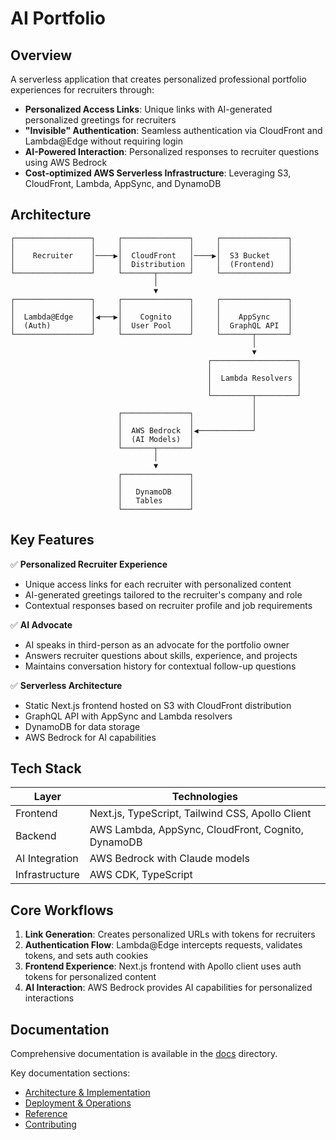 # AI Portfolio

## Overview

A serverless application that creates personalized professional portfolio experiences for recruiters through:

- **Personalized Access Links**: Unique links with AI-generated personalized greetings for recruiters
- **"Invisible" Authentication**: Seamless authentication via CloudFront and Lambda@Edge without requiring login
- **AI-Powered Interaction**: Personalized responses to recruiter questions using AWS Bedrock
- **Cost-optimized AWS Serverless Infrastructure**: Leveraging S3, CloudFront, Lambda, AppSync, and DynamoDB

## Architecture

```
┌─────────────────┐     ┌───────────────┐     ┌───────────────┐
│                 │     │               │     │               │
│    Recruiter    │────▶│  CloudFront   │────▶│  S3 Bucket    │
│                 │     │  Distribution │     │  (Frontend)   │
└─────────────────┘     └───────┬───────┘     └───────────────┘
                                │
                                ▼
┌─────────────────┐     ┌───────────────┐     ┌───────────────┐
│                 │     │               │     │               │
│  Lambda@Edge    │◀───▶│    Cognito    │     │    AppSync    │
│  (Auth)         │     │  User Pool    │     │  GraphQL API  │
└─────────────────┘     └───────────────┘     └───────┬───────┘
                                                      │
                                                      ▼
                                            ┌───────────────────┐
                                            │                   │
                                            │  Lambda Resolvers │
                                            │                   │
                                            └─────────┬─────────┘
                                                      │
                        ┌───────────────┐             │
                        │               │             │
                        │  AWS Bedrock  │◀────────────┘
                        │  (AI Models)  │
                        └───────┬───────┘
                                │
                                ▼
                        ┌───────────────┐
                        │               │
                        │   DynamoDB    │
                        │   Tables      │
                        └───────────────┘
```

## Key Features

✅ **Personalized Recruiter Experience**

- Unique access links for each recruiter with personalized content
- AI-generated greetings tailored to the recruiter's company and role
- Contextual responses based on recruiter profile and job requirements

✅ **AI Advocate**

- AI speaks in third-person as an advocate for the portfolio owner
- Answers recruiter questions about skills, experience, and projects
- Maintains conversation history for contextual follow-up questions

✅ **Serverless Architecture**

- Static Next.js frontend hosted on S3 with CloudFront distribution
- GraphQL API with AppSync and Lambda resolvers
- DynamoDB for data storage
- AWS Bedrock for AI capabilities

## Tech Stack

| Layer          | Technologies                                       |
| -------------- | -------------------------------------------------- |
| Frontend       | Next.js, TypeScript, Tailwind CSS, Apollo Client   |
| Backend        | AWS Lambda, AppSync, CloudFront, Cognito, DynamoDB |
| AI Integration | AWS Bedrock with Claude models                     |
| Infrastructure | AWS CDK, TypeScript                                |

## Core Workflows

1. **Link Generation**: Creates personalized URLs with tokens for recruiters
2. **Authentication Flow**: Lambda@Edge intercepts requests, validates tokens, and sets auth cookies
3. **Frontend Experience**: Next.js frontend with Apollo client uses auth tokens for personalized content
4. **AI Interaction**: AWS Bedrock provides AI capabilities for personalized interactions

## Documentation

Comprehensive documentation is available in the [docs](docs/README.md) directory.

Key documentation sections:

- [Architecture & Implementation](docs/README.md#architecture)
- [Deployment & Operations](docs/README.md#guides)
- [Reference](docs/README.md#reference)
- [Contributing](docs/README.md#contributing)
